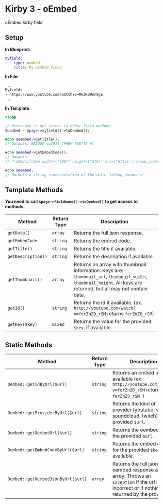 # Kirby 3 - oEmbed

oEmbed kirby field

## Setup

**In Blueprint:**

```yaml
myfield:
	type: oembed
	title: My oEmbed Field
```

**In File:**

```txt
...
Myfield:
- https://www.youtube.com/watch?v=M6zR09nn9gE
...

```
**In Template:**

```php
<?php

// Necessary to get access to other field methods.
$oembed = $page->myfield()->toOembed();

echo $oembed->getTitle();
// Outputs: BAZOGA \u2014 TFHEM TSETTA #1

echo $oembed->getEmbedCode();
// Outputs:
// "\u003ciframe width=\"480\" height=\"270\" src=\"https:\/\/www.youtube.com\/embed\/M6zR09nn9gE?feature=oembed\" frameborder=\"0\" allow=\"accelerometer; autoplay; encrypted-media; gyroscope; picture-in-picture\" allowfullscreen\u003e\u003c\/iframe\u003e"

echo $oembed;
// Outputs a string representation of the data. (debug purposes)
```

## Template Methods

**You need to call `$page->fieldname()->toOembed()` to get access to methods.**

Method | Return Type | Description
--- | --- | ---
`getData()` | `array` | Returns the full json response.
`getEmbedCode` | `string` | Returns the embed code.
`getTitle()` | `string` | Returns the title if available.
`getDescription()` | `string` | Returns the description if available.
`getThumbnail()` | `array` | Returns an array with thumbnail information. Keys are: `thumbnail_url`, `thumbnail_width`, `thumbnail_height`. All keys are returned, but all may not contain data.
`getId()` | `string` | Returns the id if available. (ex. `http://youtube.com/watch?v=ferZnZ0_rSM` returns `ferZnZ0_rSM`)
`getKey($key)` | `mixed` | Returns the value for the provided `$key`, if available.


## Static Methods

Method | Return Type | Description
--- | --- | ---
`Oembed::getIdByUrl($url)` | `string` | Returns an embed id if available (ex. `http://youtube.com/watch?v=ferZnZ0_rSM` returns `ferZnZ0_rSM `)
`Oembed::getProviderByUrl($url)` | `string` | Returns the kind of provider (youtube, vimeo, soundcloud, twitch) for the provided `$url`.
`Oembed::getOembedUrl($url)` | `string` | Returns the oembed url for the provided `$url`.
`Oembed::getEmbedCodeByUrl($url)` | `string` | Returns the embed code for the provided `$key`, if available.
`Oembed::getOembedJsonByUrl($url)` | `array` | Returns the full json oembed response as an array. Throws an `Exception` if the url is incorrect or if nothing was returned by the provider.